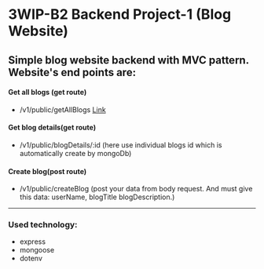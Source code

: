 # **3WIP-B2 Backend Project-1 (Blog Website)**

##  **Simple blog website backend with MVC pattern. Website's end points are:**

#### Get all blogs (get route) ####
- /v1/public/getAllBlogs [Link]('https://blog-website-ass-1.vercel.app/v1/public/getAllBlogs')
#### Get blog details(get route) ####
- /v1/public/blogDetails/:id (here use individual blogs id which is automatically create by mongoDb)
#### Create blog(post route) ####
- /v1/public/createBlog (post your data from body request. And must give this data: userName, blogTitle blogDescription.)

---
###  **Used technology:**

- express
- mongoose
- dotenv